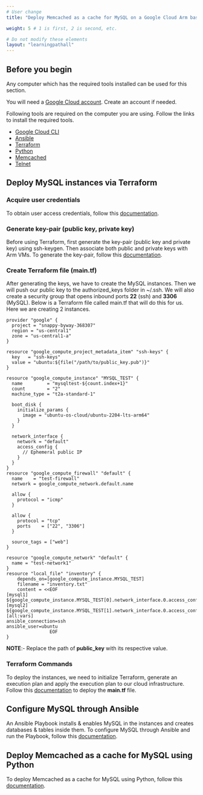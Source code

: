 ```yaml
---
# User change
title: "Deploy Memcached as a cache for MySQL on a Google Cloud Arm based Instance"

weight: 5 # 1 is first, 2 is second, etc.

# Do not modify these elements
layout: "learningpathall"
---
```


## Before you begin

Any computer which has the required tools installed can be used for this section. 

You will need a [Google Cloud account](https://console.cloud.google.com/). Create an account if needed.

Following tools are required on the computer you are using. Follow the links to install the required tools.
* [Google Cloud CLI](https://cloud.google.com/sdk/docs/install-sdk#deb)
* [Ansible](https://www.cyberciti.biz/faq/how-to-install-and-configure-latest-version-of-ansible-on-ubuntu-linux/)
* [Terraform](/install-tools/terraform)
* [Python](https://beebom.com/how-install-python-ubuntu-linux/)
* [Memcached](/learning-paths/server-and-cloud/memcached/memcached#install-memcached-from-source-on-arm-servers)
* [Telnet](https://adamtheautomator.com/linux-to-install-telnet/)

## Deploy MySQL instances via Terraform

### Acquire user credentials
To obtain user access credentials, follow this [documentation](/learning-paths/server-and-cloud/gcp/terraform#acquire-user-credentials).

### Generate key-pair (public key, private key)
Before using Terraform, first generate the key-pair (public key and private key) using ssh-keygen. Then associate both public and private keys with Arm VMs. To generate the key-pair, follow this [documentation](/learning-paths/server-and-cloud/gcp/terraform#generate-key-pairpublic-key-private-key-using-ssh-keygen).

### Create Terraform file (main.tf)
After generating the keys, we have to create the MySQL instances. Then we will push our public key to the authorized_keys folder in ~/.ssh. We will also create a security group that opens inbound ports **22** (ssh) and **3306** (MySQL). Below is a Terraform file called main.tf that will do this for us. Here we are creating 2 instances.
    
```console
provider "google" {
  project = "snappy-byway-368307"
  region = "us-central1"
  zone = "us-central1-a"
}

resource "google_compute_project_metadata_item" "ssh-keys" {
  key   = "ssh-keys"
  value = "ubuntu:${file("/path/to/public_key.pub")}"
}

resource "google_compute_instance" "MYSQL_TEST" {
  name         = "mysqltest-${count.index+1}"
  count        = "2"
  machine_type = "t2a-standard-1"

  boot_disk {
    initialize_params {
      image = "ubuntu-os-cloud/ubuntu-2204-lts-arm64"
    }
  }

  network_interface {
    network = "default"
    access_config {
      // Ephemeral public IP
    }
  }
}
resource "google_compute_firewall" "default" {
  name    = "test-firewall"
  network = google_compute_network.default.name

  allow {
    protocol = "icmp"
  }

  allow {
    protocol = "tcp"
    ports    = ["22", "3306"]
  }

  source_tags = ["web"]
}

resource "google_compute_network" "default" {
  name = "test-network1"
}
resource "local_file" "inventory" {
    depends_on=[google_compute_instance.MYSQL_TEST]
    filename = "inventory.txt"
    content = <<EOF
[mysql1]
${google_compute_instance.MYSQL_TEST[0].network_interface.0.access_config.0.nat_ip}
[mysql2]
${google_compute_instance.MYSQL_TEST[1].network_interface.0.access_config.0.nat_ip}
[all:vars]
ansible_connection=ssh
ansible_user=ubuntu
                EOF
}
```
**NOTE**:- Replace the path of **public_key** with its respective value.

### Terraform Commands
To deploy the instances, we need to initialize Terraform, generate an execution plan and apply the execution plan to our cloud infrastructure. Follow this [documentation](/learning-paths/server-and-cloud/gcp/terraform#terraform-commands) to deploy the **main.tf** file.

## Configure MySQL through Ansible
An Ansible Playbook installs & enables MySQL in the instances and creates databases & tables inside them. To configure MySQL through Ansible and run the Playbook, follow this [documentation](/learning-paths/server-and-cloud/memcached/memcached_mysql_aws#configure-mysql-through-ansible).

## Deploy Memcached as a cache for MySQL using Python
To deploy Memcached as a cache for MySQL using Python, follow this [documentation](/learning-paths/server-and-cloud/memcached/memcached_mysql_aws#deploy-memcached-as-a-cache-for-mysql-using-python).
